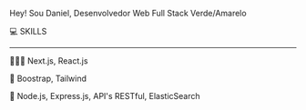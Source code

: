 
Hey! Sou Daniel, Desenvolvedor Web Full Stack Verde/Amarelo

💻 SKILLS
___________________________________________________________

👨🏼‍💻 Next.js, React.js

🎨 Boostrap, Tailwind

🧠 Node.js, Express.js, API's RESTful, ElasticSearch


